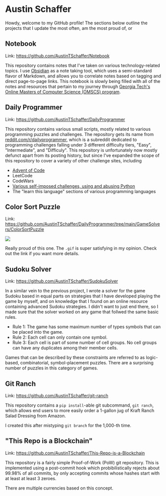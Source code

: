 # Austin Schaffer

Howdy, welcome to my GitHub profile! The sections below outline the projects that I update the most often,
am the most proud of, or 

## Notebook

Link: https://github.com/AustinTSchaffer/Notebook

This repository contains notes that I've taken on various technology-related topics. I use
[Obsidian](https://obsidian.md/) as a note taking tool, which uses a semi-standard flavor of
Markdown, and allows you to correlate notes based on tagging and direct page-to-page links.
This notebook is slowly being filled with all of the notes and resources that pertain to my
journey through [Georgia Tech's Online Masters of Computer Science (OMSCS) program](https://omscs.gatech.edu/).

## Daily Programmer

Link: https://github.com/AustinTSchaffer/DailyProgrammer

This repository contains various small scripts, mostly related to various programming puzzles and challenges.
The repository gets its name from [reddit.com/r/dailyprogrammer](https://reddit.com/r/dailyprogrammer),
which is a subreddit dedicated to programming challenges falling under 3 different difficulty tiers, "Easy",
"Intermediate", and "Difficuly". This repository is unfortunately now mostly defunct apart from its posting
history, but since I've expanded the scope of this repository to cover a variety of other challenge sites, including

- [Advent of Code](https://adventofcode.com/)
- LeetCode
- CodeWars
- [Various self-imposed challenges, using and abusing Python](https://github.com/AustinTSchaffer/DailyProgrammer/tree/main/Python)
- The "learn this language" sections of various programming languages

## Color Sort Puzzle

Link: https://github.com/AustinTSchaffer/DailyProgrammer/tree/main/GameSolvers/ColorSortPuzzle

![](https://github.com/AustinTSchaffer/DailyProgrammer/blob/main/GameSolvers/ColorSortPuzzle/images/Color%20Sort%20Puzzle%20Solver%20Example.gif)

Really proud of this one. The `.gif` is super satisfying in my opinion. Check out the link if you want more details.

## Sudoku Solver

Link: https://github.com/AustinTSchaffer/SudokuSolver

In a similar vein to the previous project, I wrote a solver for the game Sudoku based in equal parts on
strategies that I have developed playing the game by myself, and on knowledge that I found on an online
resource containing advanced Sudoku strategies. I didn't want to just end there, so I made sure that the
solver worked on any game that follwed the same basic rules.

- Rule 1: The game has some maximum number of types symbols that can be placed into the game.
- Rule 2: Each cell can only contain one symbol.
- Rule 3: Each cell is part of some number of cell groups. No cell groups can have any duplicates
  among their member cells.

Games that can be described by these constraints are referred to as logic-based, combinatorial,
symbol-placement puzzles. There are a surprising number of puzzles in this category of games.

## Git Ranch

Link: https://github.com/AustinTSchaffer/git-ranch

This repository contains a `pip install`-able git subcommand, `git ranch`, which allows end users to
more easily order a 1-gallon jug of Kraft Ranch Salad Dressing from Amazon.

I created this after mistyping `git branch` for the 1,000-th time.

## "This Repo is a Blockchain"

Link: https://github.com/AustinTSchaffer/This-Repo-is-a-Blockchain

This repository is a fairly simple Proof-of-Work (PoW) git repository. This is implemented using a
post-commit hook which probibilistically rejects about 99.98% of all commits, by only accepting
commits whose hashes start with at least at least 3 zeroes.

There are multiple currencies based on this concept.
